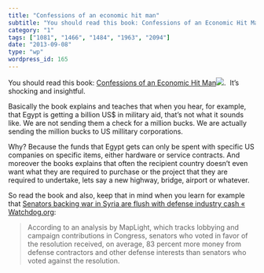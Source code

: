 ```yaml
---
title: "Confessions of an economic hit man"
subtitle: "You should read this book: Confessions of an Economic Hit Man"
category: "1"
tags: ["1081", "1466", "1484", "1963", "2094"]
date: "2013-09-08"
type: "wp"
wordpress_id: 165
---
```

You should read this book: [Confessions of an Economic Hit Man](http://www.amazon.com/gp/product/0452287081/ref=as_li_ss_tl?ie=UTF8&camp=1789&creative=390957&creativeASIN=0452287081&linkCode=as2&tag=blogbridge-20)![](http://ir-na.amazon-adsystem.com/e/ir?t=blogbridge-20&l=as2&o=1&a=0452287081).  It’s shocking and insightful.

Basically the book explains and teaches that when you hear, for example, that Egypt is getting a billion US$ in military aid, that’s not what it sounds like. We are not sending them a check for a million bucks. We are actually sending the million bucks to US millitary corporations.

Why? Because the funds that Egypt gets can only be spent with specific US companies on specific items, either hardware or service contracts. And moreover the books explains that often the recipient country doesn’t even want what they are required to purchase or the project that they are required to undertake, lets say a new highway, bridge, airport or whatever.

So read the book and also, keep that in mind when you learn for example that [Senators backing war in Syria are flush with defense industry cash « Watchdog.org](http://watchdog.org/104692/senators-backing-war-in-syria-are-flush-with-defense-industry-cash/):

> According to an analysis by MapLight, which tracks lobbying and campaign contributions in Congress, senators who voted in favor of the resolution received, on average, 83 percent more money from defense contractors and other defense interests than senators who voted against the resolution.